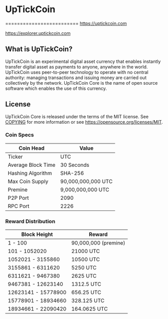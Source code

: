 # UpTickCoin
=========================
https://uptickcoin.com

https://explorer.uptickcoin.com


What is UpTickCoin?
----------------

UpTickCoin is an experimental digital asset currency that enables instantly transfer digital asset as 
payments to anyone, anywhere in the world. UpTickCoin uses peer-to-peer technology to operate
with no central authority: managing transactions and issuing money are carried
out collectively by the network. UpTickCoin Core is the name of open source
software which enables the use of this currency.

License
-------

UpTickCoin Core is released under the terms of the MIT license. See [COPYING](COPYING) for more
information or see https://opensource.org/licenses/MIT.



### Coin Specs
| **Coin Head**               | **Value**        |
|-----------------------------|------------------|
| Ticker                      | UTC       |
| Average Block Time                  | 30 Seconds       |
| Hashing Algorithm           | SHA-256       |
| Max Coin Supply             | 90,000,000,000 UTC |
| Premine                     | 9,000,000,000 UTC |
| P2P Port                    | 2090   |
| RPC Port                    | 2226  |

### Reward Distribution

| **Block Height**  | **Reward**          |
|------------------|------------------|
| 1 - 100   | 90,000,000 (premine)   |
| 101 - 1052020  | 21000 UTC   |
| 1052021 - 3155860  | 10500 UTC   |
| 3155861 - 6311620  | 5250 UTC   |
| 6311621 - 9467380  | 2625 UTC   |
| 9467381 - 12623140  | 1312.5 UTC   |
| 12623141 - 15778900  | 656.25 UTC   |
| 15778901 - 18934660  | 328.125 UTC   |
| 18934661 - 22090420  | 164.0625 UTC   |
